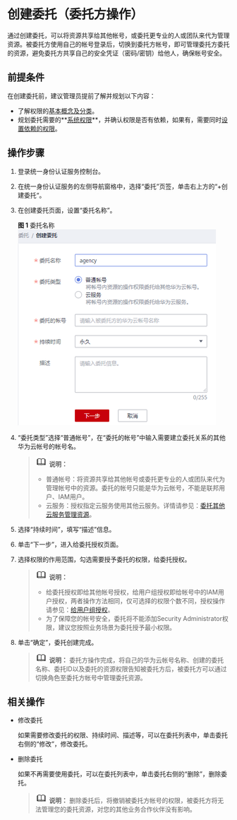# 创建委托（委托方操作）<a name="iam_06_0002"></a>

通过创建委托，可以将资源共享给其他帐号，或委托更专业的人或团队来代为管理资源。被委托方使用自己的帐号登录后，切换到委托方帐号，即可管理委托方委托的资源，避免委托方共享自己的安全凭证（密码/密钥）给他人，确保帐号安全。

## 前提条件<a name="section8461153510110"></a>

在创建委托前，建议管理员提前了解并规划以下内容：

-   了解权限的[基本概念及分类](权限基本概念.md)。
-   规划委托需要的**[系统权限](https://support.huaweicloud.com/usermanual-permissions/iam_01_0001.html)**，并确认权限是否有依赖，如果有，需要同时[设置依赖的权限](依赖角色的授权方法.md)。

## 操作步骤<a name="section2672115"></a>

1.  登录统一身份认证服务控制台。
2.  在统一身份认证服务的左侧导航窗格中，选择“委托”页签，单击右上方的“+创建委托“。
3.  在创建委托页面，设置“委托名称”。

    **图 1**  委托名称<a name="fig14929198112"></a>  
    ![](figures/委托名称.png "委托名称")

4.  “委托类型”选择“普通帐号”，在“委托的帐号”中输入需要建立委托关系的其他华为云帐号的帐号名。

    >![](public_sys-resources/icon-note.gif) **说明：** 
    >-   普通帐号：将资源共享给其他帐号或委托更专业的人或团队来代为管理帐号中的资源。委托的帐号只能是华为云帐号，不能是联邦用户、IAM用户。
    >-   云服务：授权指定云服务使用其他云服务。详情请参见：[委托其他云服务管理资源](委托其他云服务管理资源.md)。

5.  选择“持续时间”，填写“描述”信息。
6.  单击“下一步”，进入给委托授权页面。
7.  选择权限的作用范围，勾选需要授予委托的权限，给委托授权。

    >![](public_sys-resources/icon-note.gif) **说明：** 
    >-   给委托授权即给其他帐号授权，给用户组授权即给帐号中的IAM用户授权，两者操作方法相同，仅可选择的权限个数不同，授权操作请参见：[给用户组授权](创建用户组并授权.md#section12561378357)。
    >-   为了保障您的帐号安全，委托将不能添加Security Administrator权限，建议您按照业务场景为委托授予最小权限。

8.  单击“确定”，委托创建完成。

    >![](public_sys-resources/icon-note.gif) **说明：** 
    >委托方操作完成，将自己的华为云帐号名称、创建的委托名称、委托ID以及委托的资源权限告知被委托方后，被委托方可以通过切换角色至委托方帐号中管理委托资源。


## 相关操作<a name="section54138067163127"></a>

-   修改委托

    如果需要修改委托的权限、持续时间、描述等，可以在委托列表中，单击委托右侧的“修改”，修改委托。

-   删除委托

    如果不再需要使用委托，可以在委托列表中，单击委托右侧的“删除”，删除委托。

    >![](public_sys-resources/icon-note.gif) **说明：** 
    >删除委托后，将撤销被委托方帐号的权限，被委托方将无法管理您的委托资源，对您的其他业务合作伙伴没有影响。


